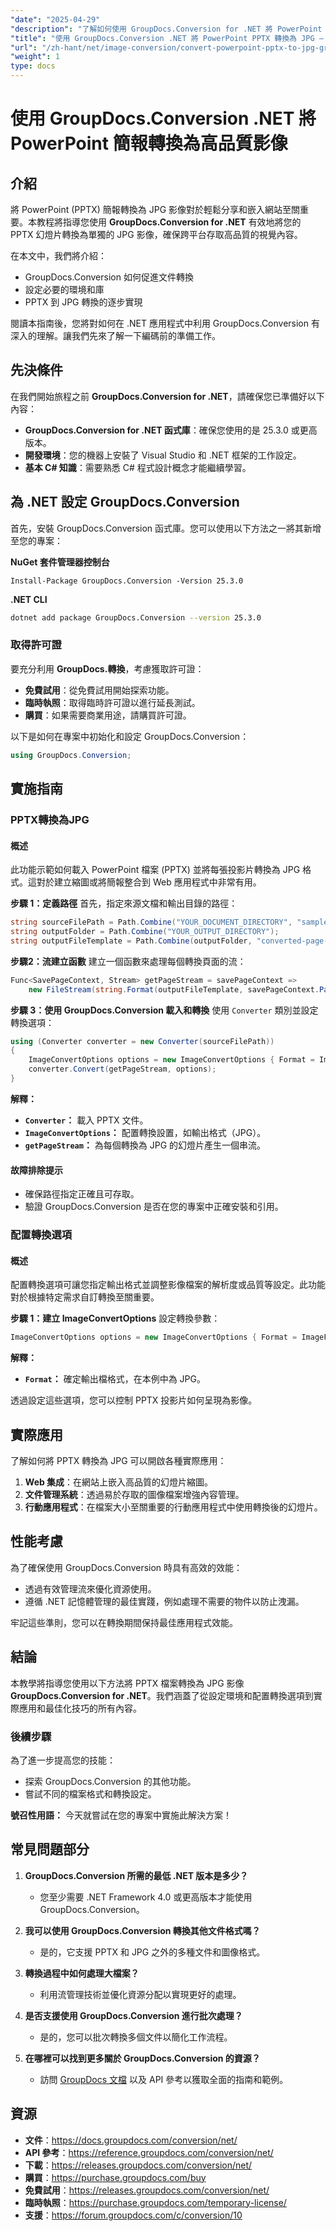 ```yaml
---
"date": "2025-04-29"
"description": "了解如何使用 GroupDocs.Conversion for .NET 將 PowerPoint 簡報轉換為高品質影像。按照本逐步指南，輕鬆將幻燈片轉換為 JPG 格式。"
"title": "使用 GroupDocs.Conversion .NET 將 PowerPoint PPTX 轉換為 JPG — 逐步指南"
"url": "/zh-hant/net/image-conversion/convert-powerpoint-pptx-to-jpg-groupdocs-conversion-net/"
"weight": 1
type: docs
---
```

# 使用 GroupDocs.Conversion .NET 將 PowerPoint 簡報轉換為高品質影像

## 介紹

將 PowerPoint (PPTX) 簡報轉換為 JPG 影像對於輕鬆分享和嵌入網站至關重要。本教程將指導您使用 **GroupDocs.Conversion for .NET** 有效地將您的 PPTX 幻燈片轉換為單獨的 JPG 影像，確保跨平台存取高品質的視覺內容。

在本文中，我們將介紹：
- GroupDocs.Conversion 如何促進文件轉換
- 設定必要的環境和庫
- PPTX 到 JPG 轉換的逐步實現

閱讀本指南後，您將對如何在 .NET 應用程式中利用 GroupDocs.Conversion 有深入的理解。讓我們先來了解一下編碼前的準備工作。

## 先決條件

在我們開始旅程之前 **GroupDocs.Conversion for .NET**，請確保您已準備好以下內容：
- **GroupDocs.Conversion for .NET 函式庫**：確保您使用的是 25.3.0 或更高版本。
- **開發環境**：您的機器上安裝了 Visual Studio 和 .NET 框架的工作設定。
- **基本 C# 知識**：需要熟悉 C# 程式設計概念才能繼續學習。

## 為 .NET 設定 GroupDocs.Conversion

首先，安裝 GroupDocs.Conversion 函式庫。您可以使用以下方法之一將其新增至您的專案：

**NuGet 套件管理器控制台**
```shell
Install-Package GroupDocs.Conversion -Version 25.3.0
```

**.NET CLI**
```bash
dotnet add package GroupDocs.Conversion --version 25.3.0
```

### 取得許可證

要充分利用 **GroupDocs.轉換**，考慮獲取許可證：
- **免費試用**：從免費試用開始探索功能。
- **臨時執照**：取得臨時許可證以進行延長測試。
- **購買**：如果需要商業用途，請購買許可證。

以下是如何在專案中初始化和設定 GroupDocs.Conversion：
```csharp
using GroupDocs.Conversion;
```

## 實施指南

### PPTX轉換為JPG

#### 概述
此功能示範如何載入 PowerPoint 檔案 (PPTX) 並將每張投影片轉換為 JPG 格式。這對於建立縮圖或將簡報整合到 Web 應用程式中非常有用。

**步驟 1：定義路徑**
首先，指定來源文檔和輸出目錄的路徑：
```csharp
string sourceFilePath = Path.Combine("YOUR_DOCUMENT_DIRECTORY", "sample.pptx");
string outputFolder = Path.Combine("YOUR_OUTPUT_DIRECTORY");
string outputFileTemplate = Path.Combine(outputFolder, "converted-page-{0}.jpg");
```

**步驟2：流建立函數**
建立一個函數來處理每個轉換頁面的流：
```csharp
Func<SavePageContext, Stream> getPageStream = savePageContext =>
    new FileStream(string.Format(outputFileTemplate, savePageContext.Page), FileMode.Create);
```

**步驟 3：使用 GroupDocs.Conversion 載入和轉換**
使用 `Converter` 類別並設定轉換選項：
```csharp
using (Converter converter = new Converter(sourceFilePath))
{
    ImageConvertOptions options = new ImageConvertOptions { Format = ImageFileType.Jpg };
    converter.Convert(getPageStream, options);
}
```

**解釋：**
- **`Converter`：** 載入 PPTX 文件。
- **`ImageConvertOptions`：** 配置轉換設置，如輸出格式（JPG）。
- **`getPageStream`：** 為每個轉換為 JPG 的幻燈片產生一個串流。

#### 故障排除提示
- 確保路徑指定正確且可存取。
- 驗證 GroupDocs.Conversion 是否在您的專案中正確安裝和引用。

### 配置轉換選項

#### 概述
配置轉換選項可讓您指定輸出格式並調整影像檔案的解析度或品質等設定。此功能對於根據特定需求自訂轉換至關重要。

**步驟 1：建立 ImageConvertOptions**
設定轉換參數：
```csharp
ImageConvertOptions options = new ImageConvertOptions { Format = ImageFileType.Jpg };
```

**解釋：**
- **`Format`：** 確定輸出檔格式，在本例中為 JPG。

透過設定這些選項，您可以控制 PPTX 投影片如何呈現為影像。

## 實際應用

了解如何將 PPTX 轉換為 JPG 可以開啟各種實際應用：
1. **Web 集成**：在網站上嵌入高品質的幻燈片縮圖。
2. **文件管理系統**：透過易於存取的圖像檔案增強內容管理。
3. **行動應用程式**：在檔案大小至關重要的行動應用程式中使用轉換後的幻燈片。

## 性能考慮

為了確保使用 GroupDocs.Conversion 時具有高效的效能：
- 透過有效管理流來優化資源使用。
- 遵循 .NET 記憶體管理的最佳實踐，例如處理不需要的物件以防止洩漏。

牢記這些準則，您可以在轉換期間保持最佳應用程式效能。

## 結論

本教學將指導您使用以下方法將 PPTX 檔案轉換為 JPG 影像 **GroupDocs.Conversion for .NET**。我們涵蓋了從設定環境和配置轉換選項到實際應用和最佳化技巧的所有內容。

### 後續步驟
為了進一步提高您的技能：
- 探索 GroupDocs.Conversion 的其他功能。
- 嘗試不同的檔案格式和轉換設定。

**號召性用語：** 今天就嘗試在您的專案中實施此解決方案！

## 常見問題部分

1. **GroupDocs.Conversion 所需的最低 .NET 版本是多少？**
   - 您至少需要 .NET Framework 4.0 或更高版本才能使用 GroupDocs.Conversion。

2. **我可以使用 GroupDocs.Conversion 轉換其他文件格式嗎？**
   - 是的，它支援 PPTX 和 JPG 之外的多種文件和圖像格式。

3. **轉換過程中如何處理大檔案？**
   - 利用流管理技術並優化資源分配以實現更好的處理。

4. **是否支援使用 GroupDocs.Conversion 進行批次處理？**
   - 是的，您可以批次轉換多個文件以簡化工作流程。

5. **在哪裡可以找到更多關於 GroupDocs.Conversion 的資源？**
   - 訪問 [GroupDocs 文檔](https://docs.groupdocs.com/conversion/net/) 以及 API 參考以獲取全面的指南和範例。

## 資源
- **文件**：https://docs.groupdocs.com/conversion/net/
- **API 參考**：https://reference.groupdocs.com/conversion/net/
- **下載**：https://releases.groupdocs.com/conversion/net/
- **購買**：https://purchase.groupdocs.com/buy
- **免費試用**：https://releases.groupdocs.com/conversion/net/
- **臨時執照**：https://purchase.groupdocs.com/temporary-license/
- **支援**：https://forum.groupdocs.com/c/conversion/10